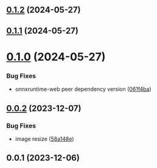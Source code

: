 ## [0.1.2](https://github.com/qq15725/modern-rembg/compare/v0.1.1...v0.1.2) (2024-05-27)



## [0.1.1](https://github.com/qq15725/modern-rembg/compare/v0.1.0...v0.1.1) (2024-05-27)



# [0.1.0](https://github.com/qq15725/modern-rembg/compare/v0.0.2...v0.1.0) (2024-05-27)


### Bug Fixes

* onnxruntime-web peer dependency version ([061f4ba](https://github.com/qq15725/modern-rembg/commit/061f4ba6516f4d1b49e62a6d2fe10817a3a8fb1c))



## [0.0.2](https://github.com/qq15725/modern-rembg/compare/v0.0.1...v0.0.2) (2023-12-07)


### Bug Fixes

* image resize ([58a148e](https://github.com/qq15725/modern-rembg/commit/58a148e20461ba1dab6ee8da5eb7a4e5147ea129))



## 0.0.1 (2023-12-06)



